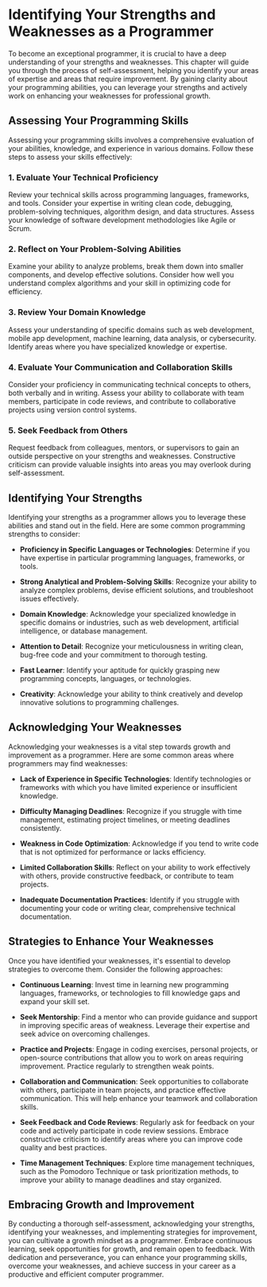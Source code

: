 Identifying Your Strengths and Weaknesses as a Programmer
==================================================================

To become an exceptional programmer, it is crucial to have a deep understanding of your strengths and weaknesses. This chapter will guide you through the process of self-assessment, helping you identify your areas of expertise and areas that require improvement. By gaining clarity about your programming abilities, you can leverage your strengths and actively work on enhancing your weaknesses for professional growth.

Assessing Your Programming Skills
---------------------------------

Assessing your programming skills involves a comprehensive evaluation of your abilities, knowledge, and experience in various domains. Follow these steps to assess your skills effectively:

### 1. Evaluate Your Technical Proficiency

Review your technical skills across programming languages, frameworks, and tools. Consider your expertise in writing clean code, debugging, problem-solving techniques, algorithm design, and data structures. Assess your knowledge of software development methodologies like Agile or Scrum.

### 2. Reflect on Your Problem-Solving Abilities

Examine your ability to analyze problems, break them down into smaller components, and develop effective solutions. Consider how well you understand complex algorithms and your skill in optimizing code for efficiency.

### 3. Review Your Domain Knowledge

Assess your understanding of specific domains such as web development, mobile app development, machine learning, data analysis, or cybersecurity. Identify areas where you have specialized knowledge or expertise.

### 4. Evaluate Your Communication and Collaboration Skills

Consider your proficiency in communicating technical concepts to others, both verbally and in writing. Assess your ability to collaborate with team members, participate in code reviews, and contribute to collaborative projects using version control systems.

### 5. Seek Feedback from Others

Request feedback from colleagues, mentors, or supervisors to gain an outside perspective on your strengths and weaknesses. Constructive criticism can provide valuable insights into areas you may overlook during self-assessment.

Identifying Your Strengths
--------------------------

Identifying your strengths as a programmer allows you to leverage these abilities and stand out in the field. Here are some common programming strengths to consider:

* **Proficiency in Specific Languages or Technologies**: Determine if you have expertise in particular programming languages, frameworks, or tools.

* **Strong Analytical and Problem-Solving Skills**: Recognize your ability to analyze complex problems, devise efficient solutions, and troubleshoot issues effectively.

* **Domain Knowledge**: Acknowledge your specialized knowledge in specific domains or industries, such as web development, artificial intelligence, or database management.

* **Attention to Detail**: Recognize your meticulousness in writing clean, bug-free code and your commitment to thorough testing.

* **Fast Learner**: Identify your aptitude for quickly grasping new programming concepts, languages, or technologies.

* **Creativity**: Acknowledge your ability to think creatively and develop innovative solutions to programming challenges.

Acknowledging Your Weaknesses
-----------------------------

Acknowledging your weaknesses is a vital step towards growth and improvement as a programmer. Here are some common areas where programmers may find weaknesses:

* **Lack of Experience in Specific Technologies**: Identify technologies or frameworks with which you have limited experience or insufficient knowledge.

* **Difficulty Managing Deadlines**: Recognize if you struggle with time management, estimating project timelines, or meeting deadlines consistently.

* **Weakness in Code Optimization**: Acknowledge if you tend to write code that is not optimized for performance or lacks efficiency.

* **Limited Collaboration Skills**: Reflect on your ability to work effectively with others, provide constructive feedback, or contribute to team projects.

* **Inadequate Documentation Practices**: Identify if you struggle with documenting your code or writing clear, comprehensive technical documentation.

Strategies to Enhance Your Weaknesses
-------------------------------------

Once you have identified your weaknesses, it's essential to develop strategies to overcome them. Consider the following approaches:

* **Continuous Learning**: Invest time in learning new programming languages, frameworks, or technologies to fill knowledge gaps and expand your skill set.

* **Seek Mentorship**: Find a mentor who can provide guidance and support in improving specific areas of weakness. Leverage their expertise and seek advice on overcoming challenges.

* **Practice and Projects**: Engage in coding exercises, personal projects, or open-source contributions that allow you to work on areas requiring improvement. Practice regularly to strengthen weak points.

* **Collaboration and Communication**: Seek opportunities to collaborate with others, participate in team projects, and practice effective communication. This will help enhance your teamwork and collaboration skills.

* **Seek Feedback and Code Reviews**: Regularly ask for feedback on your code and actively participate in code review sessions. Embrace constructive criticism to identify areas where you can improve code quality and best practices.

* **Time Management Techniques**: Explore time management techniques, such as the Pomodoro Technique or task prioritization methods, to improve your ability to manage deadlines and stay organized.

Embracing Growth and Improvement
--------------------------------

By conducting a thorough self-assessment, acknowledging your strengths, identifying your weaknesses, and implementing strategies for improvement, you can cultivate a growth mindset as a programmer. Embrace continuous learning, seek opportunities for growth, and remain open to feedback. With dedication and perseverance, you can enhance your programming skills, overcome your weaknesses, and achieve success in your career as a productive and efficient computer programmer.
